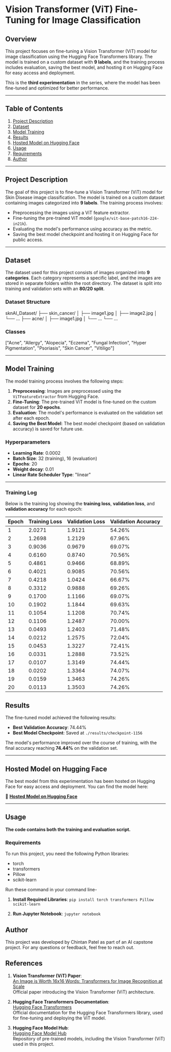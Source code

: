 # Vision Transformer (ViT) Fine-Tuning for Image Classification

## Overview
This project focuses on fine-tuning a Vision Transformer (ViT) model for image classification using the Hugging Face Transformers library. The model is trained on a custom dataset with **9 labels**, and the training process includes evaluation, saving the best model, and hosting it on Hugging Face for easy access and deployment.

This is the **third experimentation** in the series, where the model has been fine-tuned and optimized for better performance.

---

## Table of Contents
1. [Project Description](#project-description)
2. [Dataset](#dataset)
3. [Model Training](#model-training)
4. [Results](#results)
5. [Hosted Model on Hugging Face](#hosted-model-on-hugging-face)
6. [Usage](#usage)
7. [Requirements](#requirements)
8. [Author](#author)

---

## Project Description
The goal of this project is to fine-tune a Vision Transformer (ViT) model for Skin Disease image classification. The model is trained on a custom dataset containing images categorized into **9 labels**. The training process involves:
- Preprocessing the images using a ViT feature extractor.
- Fine-tuning the pre-trained ViT model (`google/vit-base-patch16-224-in21k`).
- Evaluating the model's performance using accuracy as the metric.
- Saving the best model checkpoint and hosting it on Hugging Face for public access.

---

## Dataset
The dataset used for this project consists of images organized into **9 categories**. Each category represents a specific label, and the images are stored in separate folders within the root directory. The dataset is split into training and validation sets with an **80/20 split**.

### Dataset Structure

sknAI_Dataset/
├── skin_cancer/
│ ├── image1.jpg
│ ├── image2.jpg
│ └── ...
├── acne/
│ ├── image1.jpg
│ └── ...
└── ...

### Classes
["Acne", "Allergy", "Alopecia", "Eczema", "Fungal Infection", "Hyper Pigmentation", "Psoriasis", "Skin Cancer", "Vitiligo"]

---

## Model Training
The model training process involves the following steps:
1. **Preprocessing**: Images are preprocessed using the `ViTFeatureExtractor` from Hugging Face.
2. **Fine-Tuning**: The pre-trained ViT model is fine-tuned on the custom dataset for **20 epochs**.
3. **Evaluation**: The model's performance is evaluated on the validation set after each epoch.
4. **Saving the Best Model**: The best model checkpoint (based on validation accuracy) is saved for future use.

### Hyperparameters
- **Learning Rate**: 0.0002
- **Batch Size**: 32 (training), 16 (evaluation)
- **Epochs**: 20
- **Weight decay**: 0.01
- **Linear Rate Scheduler Type**: "linear"

---

### Training Log
Below is the training log showing the **training loss**, **validation loss**, and **validation accuracy** for each epoch:

| Epoch | Training Loss | Validation Loss | Validation Accuracy |
|-------|---------------|-----------------|---------------------|
| 1     | 2.0271        | 1.9121          | 54.26%              |
| 2     | 1.2698        | 1.2129          | 67.96%              |
| 3     | 0.9036        | 0.9679          | 69.07%              |
| 4     | 0.6160        | 0.8740          | 70.56%              |
| 5     | 0.4861        | 0.9466          | 68.89%              |
| 6     | 0.4021        | 0.9085          | 70.56%              |
| 7     | 0.4218        | 1.0424          | 66.67%              |
| 8     | 0.3312        | 0.9888          | 69.26%              |
| 9     | 0.1700        | 1.1166          | 69.07%              |
| 10    | 0.1902        | 1.1844          | 69.63%              |
| 11    | 0.1054        | 1.1208          | 70.74%              |
| 12    | 0.1106        | 1.2487          | 70.00%              |
| 13    | 0.0493        | 1.2403          | 71.48%              |
| 14    | 0.0212        | 1.2575          | 72.04%              |
| 15    | 0.0453        | 1.3227          | 72.41%              |
| 16    | 0.0331        | 1.2888          | 73.52%              |
| 17    | 0.0107        | 1.3149          | 74.44%              |
| 18    | 0.0202        | 1.3364          | 74.07%              |
| 19    | 0.0159        | 1.3463          | 74.26%              |
| 20    | 0.0113        | 1.3503          | 74.26%              |

## Results
The fine-tuned model achieved the following results:
- **Best Validation Accuracy**: 74.44%
- **Best Model Checkpoint**: Saved at `./results/checkpoint-1156`

The model's performance improved over the course of training, with the final accuracy reaching **74.44%** on the validation set.

---

## Hosted Model on Hugging Face
The best model from this experimentation has been hosted on Hugging Face for easy access and deployment. You can find the model here:

🔗 **[Hosted Model on Hugging Face](https://huggingface.co/Team-SknAI/SknAI-v3-9label)**

---

## Usage
**The code contains both the training and evaluation script.**

### Requirements
To run this project, you need the following Python libraries:
- torch
- transformers
- Pillow
- scikit-learn

Run these command in your command line-

1. **Install Required Libraries**:
   ```pip install torch transformers Pillow scikit-learn```

2. **Run Jupyter Notebook**:
	```jupyter notebook```

## Author
This project was developed by Chintan Patel as part of an AI capstone project. For any questions or feedback, feel free to reach out.

## References
1. **Vision Transformer (ViT) Paper**:  
   [An Image is Worth 16x16 Words: Transformers for Image Recognition at Scale](https://arxiv.org/abs/2010.11929)  
   Official paper introducing the Vision Transformer (ViT) architecture.

2. **Hugging Face Transformers Documentation**:  
   [Hugging Face Transformers](https://huggingface.co/docs/transformers/index)  
   Official documentation for the Hugging Face Transformers library, used for fine-tuning and deploying the ViT model.

3. **Hugging Face Model Hub**:  
   [Hugging Face Model Hub](https://huggingface.co/models)  
   Repository of pre-trained models, including the Vision Transformer (ViT) used in this project.